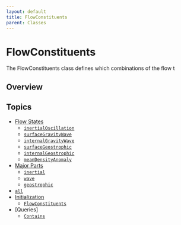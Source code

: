 ```yaml
---
layout: default
title: FlowConstituents
parent: Classes
---
```

#  FlowConstituents

The FlowConstituents class defines which combinations of the flow t

## Overview



## Topics
+ [Flow States](#initialization)
  + [`inertialOscillation`](#dimensionwithname)
  + [`surfaceGravityWave`](#dimensionwithname)
  + [`internalGravityWave`](#dimensionwithname)
  + [`surfaceGeostrophic`](#dimensionwithname)
  + [`internalGeostrophic`](#dimensionwithname)
  + [`meanDensityAnomaly`](#dimensionwithname)
+ [Major Parts](#initialization)
  + [`inertial`](#dimensionwithname)
  + [`wave`](#dimensionwithname)
  + [`geostrophic`](#dimensionwithname)
+ [`all`](#initialization)
+ [Initialization](#initialization)
  + [`FlowConstituents`](#attributes)
+ [Queries]
  + [`Contains`](#attributes)

